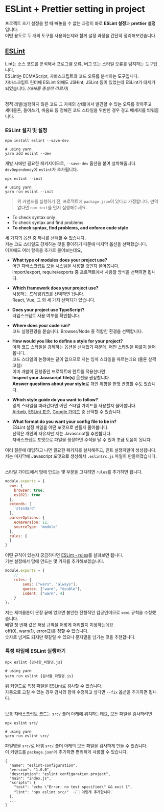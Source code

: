 # ESLint + Prettier setting in project
프로젝트 초기 설정을 할 때 빼놓을 수 없는 과정이 바로 **ESLint 설정**과 **prettier 설정**입니다. <br>
어떤 용도로 두 개의 도구를 사용하는지와 함께 설정 과정을 간단히 정리해보았습니다.

## [ESLint](https://eslint.org/)
Lint는 소스 코드를 분석해서 프로그램 오류, 버그 또는 스타일 오류를 탐지하는 도구입니다. <br>
ESLint는 ECMAScript, 자바스크립트의 코드 오류를 분석하는 도구입니다. <br>
자바스크립트 린터에 ESLint 외에도 JSHint, JSLint 등이 있었는데 ESLint가 대세가 되었습니다. _(대세를 충실히 따르자)_ <br><br>

정적 레벨(실행하지 않은 코드 그 자체의 상태)에서 발견할 수 있는 오류를 찾아주고 <br>
세미콜론, 들여쓰기, 따옴표 등 정해진 코드 스타일을 위반한 경우 경고 메세지를 띄워줍니다.

### ESLint 설치 및 설정
```
npm install eslint --save-dev

# using yarn
yarn add eslint --dev
```

개발 시에만 필요한 패키지이므로, `--save-dev` 옵션을 붙여 설치해줍니다. <br>
`devDependency`에 `eslint`가 추가됩니다.

```
npx eslint --init

# using yarn
yarn run eslint --init
```
> 위 커맨드를 실행하기 전, 프로젝트에 `package.json`이 있다고 가정합니다. 만약 없다면 `npm init`을 먼저 실행해주세요.

- To check syntax only
- To check syntax and find problems
- **To check syntax, find problems, and enforce code style**

세 가지의 옵션 중 하나를 선택할 수 있습니다. <br>
저는 코드 스타일도 강제하는 것을 좋아하기 때문에 마지막 옵션을 선택했습니다. <br>
이후에도 여러 항목을 추가로 물어보는데요,

- **What type of modules does your project use?** <br>
  어떤 자바스크립트 모듈 시스템을 사용할 것인지 물어봅니다. <br>
  import/export, require/exports 중 프로젝트에서 사용할 방식을 선택하면 됩니다.

- **Which framework does your project use?** <br>
  사용하는 프레임워크를 선택하면 됩니다. <br>
  React, Vue, 그 외 세 가지 선택지가 있습니다.

- **Does your project use TypeScript?** <br>
  타입스크립트 사용 여부를 확인합니다.

- **Where does your code run?** <br>
  코드 실행환경을 묻습니다. Browser/Node 중 적합한 환경을 선택합니다.

- **How would you like to define a style for your project?** <br>
  아까 코드 스타일을 강제하는 옵션을 선택했기 때문에, 어떤 스타일을 따를지 물어봅니다.  <br>
  코드 스타일의 논쟁에는 끝이 없으므로 저는 잉끼 스타일을 따르는데요 (물론 살짝 고침) <br>
  이미 개발이 진행중인 프로젝트에 린트를 적용한다면 <br>
  **Inspect your Javascript file(s)** 옵션을 권장합니다. <br>
  **Answer questions about your style**로 개인 취향을 한껏 반영할 수도 있습니다.

- **Which style guide do you want to follow?** <br>
  잉끼 스타일을 따라간다면 어떤 스타일 가이드를 사용할지 물어봅니다. <br>
  [Airbnb](https://github.com/airbnb/javascript), [ESLint 표준](https://github.com/standard/standard), [Google 가이드](https://github.com/google/eslint-config-google) 중 선택할 수 있습니다.

- **What format do you want your config file to be in?** <br>
  ESLint 설정 파일을 어떤 포맷으로 만들지 물어봅니다. <br>
  선택은 개인의 자유지만 저는 Javascript를 추천합니다. <br>
  자바스크립트 포맷으로 파일을 생성하면 주석을 달 수 있어 조금 도움이 됩니다. <br>

여러 질문에 대답하고 나면 필요한 패키지를 설치해주고, 린트 설정파일이 생성됩니다. <br>
저는 마지막에 Javascript 포맷으로 생성해서 `.eslintrc.js` 파일이 만들어졌습니다. <br><br>

스타일 가이드에서 맘에 안드는 몇 부분을 고치려면 `rules`를 추가하면 됩니다.

```js
module.exports = {
  env: {
    browser: true,
    es2021: true
  },
  extends: [
    'standard'
  ],
  parserOptions: {
    ecmaVersion: 12,
    sourceType: 'module'
  },
  rules: {
  }
}
```

어떤 규칙이 있는지 궁금하다면 [ESLint - rules](https://eslint.org/docs/rules/)를 살펴보면 됩니다. <br>
기본 설정에서 맘에 안드는 몇 가지를 추가해보겠습니다.

```js
module.exports = {
    // ..  
    rules: {
        semi: ["warn", "always"],
        quotes: ["warn", "double"],
        indent: ["warn", 4]
    }
};
```

저는 세미콜론이 문장 끝에 없으면 불안한 전형적인 컴공인이므로 `semi` 규칙을 수정했습니다. <br>
배열 첫 번째 값은 해당 규칙을 어떻게 처리할지 지정하는데요 <br>
off(0), warn(1), error(2)를 정할 수 있습니다. <br>
숫자로 넘겨도 되지만 헷갈릴 수 있으니 문자열을 넘기는 것을 추천합니다.

### 특정 파일에 ESLint 실행하기
```
npx eslint {검사할_파일명.js}

# using yarn
yarn run eslint {검사할_파일명.js}
```

위 커맨드로 특정 파일을 ESLint로 검사할 수 있습니다. <br>
자동으로 고칠 수 있는 경우 검사와 함께 수정하고 싶다면 `--fix` 옵션을 추가하면 됩니다. <br><br>

보통 자바스크립트 코드는 `src/` 폴더 아래에 위치하는데요, 모든 파일을 검사하려면

```
npx eslint src/

# using yarn
yarn run eslint src/
```

파일명을 `src/`로 바꿔 `src/` 폴더 아래의 모든 파일을 검사하게 만들 수 있습니다. <br>
이 커맨드를 `package.json`에 추가하면 편리하게 사용할 수 있습니다.

```
{
  "name": "eslint-configuration",
  "version": "1.0.0",
  "description": "eslint configuration project",
  "main": "index.js",
  "scripts": {
    "test": "echo \"Error: no test specified\" && exit 1",
    "lint": "npx eslint src/"  👈🏻 이렇게 추가합니다.
  },
  ...
}
```
